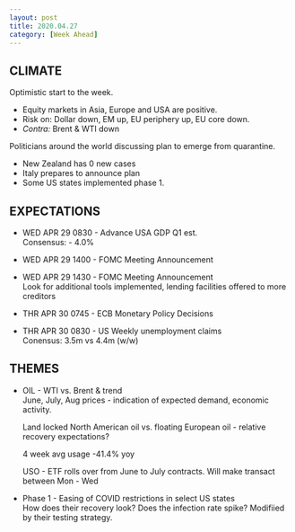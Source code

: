 ```yaml
---
layout: post
title: 2020.04.27
category: [Week Ahead]
---
```


## CLIMATE  
Optimistic start to the week. 
* Equity markets in Asia, Europe and USA are positive. 
* Risk on: Dollar down, EM up, EU periphery up, EU core down. 
* *Contra:* Brent & WTI down 

Politicians around the world discussing plan to emerge from quarantine. 
* New Zealand has 0 new cases 
* Italy prepares to announce plan 
* Some US states implemented phase 1.

## EXPECTATIONS
* WED APR 29 0830 - Advance USA GDP Q1 est.  
   Consensus: - 4.0%
* WED APR 29 1400 - FOMC Meeting Announcement
* WED APR 29 1430 - FOMC Meeting Announcement  
   Look for additional tools implemented, lending facilities offered to more creditors

* THR APR 30 0745 - ECB Monetary Policy Decisions
* THR APR 30 0830 - US Weekly unemployment claims  
    Conensus: 3.5m vs 4.4m (w/w) 

## THEMES
* OIL - WTI vs. Brent & trend  
   June, July, Aug prices - indication of expected demand, economic activity.
   
   Land locked North American oil vs. floating European oil - relative recovery expectations?  
   
   4 week avg usage -41.4% yoy  
   
   USO - ETF rolls over from June to July contracts. Will make transact between Mon - Wed

* Phase 1 - Easing of COVID restrictions in select US states  
   How does their recovery look? Does the infection rate spike? Modifiied by their testing strategy. 

